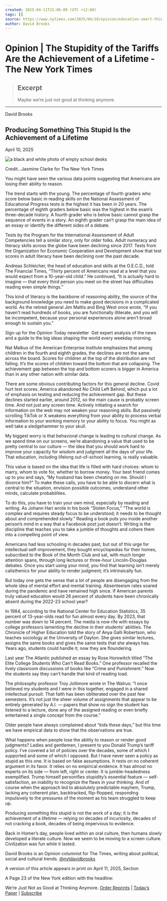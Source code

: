 ```yaml
---
created: 2025-04-11T21:06:09 (UTC +12:00)
tags: []
source: https://www.nytimes.com/2025/04/10/opinion/education-smart-thinking-reading-tariffs.html
author: David Brooks
---
```


# Opinion | The Stupidity of the Tariffs Are the Achievement of a Lifetime - The New York Times

> ## Excerpt
> Maybe we’re just not good at thinking anymore.

---

David Brooks

## Producing Something This Stupid Is the Achievement of a Lifetime

April 10, 2025

![a black and white photo of empty school desks](https://static01.nyt.com/images/2025/04/11/multimedia/10brooks1-zltp/10brooks1-zltp-articleLarge.jpg?quality=75&auto=webp&disable=upscale)

Credit...Jasmine Clarke for The New York Times

You might have seen the various data points suggesting that Americans are losing their ability to reason.

The trend starts with the young. The percentage of fourth graders who score below basic in reading skills on the National Assessment of Educational Progress tests is the highest it has been in 20 years. The percentage of eighth graders below basic was the highest in the exam’s three-decade history. A fourth grader who is below basic cannot grasp the sequence of events in a story. An eighth grader can’t grasp the main idea of an essay or identify the different sides of a debate.

Tests by the Program for the International Assessment of Adult Competencies tell a similar story, only for older folks. Adult numeracy and literacy skills across the globe have been declining since 2017. Tests from the Organization for Economic Cooperation and Development show that test scores in adult literacy have been declining over the past decade.

Andreas Schleicher, the head of education and skills at the O.E.C.D., told The Financial Times, “Thirty percent of Americans read at a level that you would expect from a 10-year-old child.” He continued, “It is actually hard to imagine — that every third person you meet on the street has difficulties reading even simple things.”

This kind of literacy is the backbone of reasoning ability, the source of the background knowledge you need to make good decisions in a complicated world. As the retired general Jim Mattis and Bing West once wrote, “If you haven’t read hundreds of books, you are functionally illiterate, and you will be incompetent, because your personal experiences alone aren’t broad enough to sustain you.”

Sign up for the Opinion Today newsletter  Get expert analysis of the news and a guide to the big ideas shaping the world every weekday morning.

Nat Malkus of the American Enterprise Institute emphasizes that among children in the fourth and eighth grades, the declines are not the same across the board. Scores for children at the top of the distribution are not falling. It’s the scores of children toward the bottom that are collapsing. The achievement gap between the top and bottom scorers is bigger in America than in any other nation with similar data.

There are some obvious contributing factors for this general decline. Covid hurt test scores. America abandoned No Child Left Behind, which put a lot of emphasis on testing and reducing the achievement gap. But these declines started earlier, around 2012, so the main cause is probably screen time. And not just any screen time. Actively initiating a search for information on the web may not weaken your reasoning skills. But passively scrolling TikTok or X weakens everything from your ability to process verbal information to your working memory to your ability to focus. You might as well take a sledgehammer to your skull.

My biggest worry is that behavioral change is leading to cultural change. As we spend time on our screens, we’re abandoning a value that used to be pretty central to our culture — the idea that you should work hard to improve your capacity for wisdom and judgment all the days of your life. That education, including lifelong out-of-school learning, is really valuable.

This value is based on the idea that life is filled with hard choices: whom to marry, whom to vote for, whether to borrow money. Your best friend comes up to you and says, “My husband has been cheating on me. Should I divorce him?” To make these calls, you have to be able to discern what is central to the situation, envision possible outcomes, understand other minds, calculate probabilities.

To do this, you have to train your own mind, especially by reading and writing. As Johann Hari wrote in his book “Stolen Focus,” “The world is complex and requires steady focus to be understood; it needs to be thought about and comprehended slowly.” Reading a book puts you inside another person’s mind in a way that a Facebook post just doesn’t. Writing is the discipline that teaches you to take a jumble of thoughts and cohere them into a compelling point of view.

Americans had less schooling in decades past, but out of this urge for intellectual self-improvement, they bought encyclopedias for their homes, subscribed to the Book of the Month Club and sat, with much longer attention spans, through long lectures or three-hour Lincoln-Douglas debates. Once you start using your mind, you find that learning isn’t merely calisthenics for your ability to render judgment; it’s intrinsically fun.

But today one gets the sense that a lot of people are disengaging from the whole idea of mental effort and mental training. Absenteeism rates soared during the pandemic and have remained high since. If American parents truly valued education would 26 percent of students have been chronically absent during the 2022-23 school year?

In 1984, according to the National Center for Education Statistics, 35 percent of 13-year-olds read for fun almost every day. By 2023, that number was down to 14 percent. The media is now rife with essays by college professors lamenting the decline in their students’ abilities. The Chronicle of Higher Education told the story of Anya Galli Robertson, who teaches sociology at the University of Dayton. She gives similar lectures, assigns the same books and gives the same tests that she always has. Years ago, students could handle it; now they are floundering.

Last year The Atlantic published an essay by Rose Horowitch titled “The Elite College Students Who Can’t Read Books.” One professor recalled the lively classroom discussions of books like “Crime and Punishment.” Now the students say they can’t handle that kind of reading load.

The philosophy professor Troy Jollimore wrote in The Walrus: “I once believed my students and I were in this together, engaged in a shared intellectual pursuit. That faith has been obliterated over the past few semesters. It’s not just the sheer volume of assignments that appear to be entirely generated by A.I. — papers that show no sign the student has listened to a lecture, done any of the assigned reading or even briefly entertained a single concept from the course.”

Older people have always complained about “kids these days,” but this time we have empirical data to show that the observations are true.

What happens when people lose the ability to reason or render good judgments? Ladies and gentlemen, I present to you Donald Trump’s tariff policy. I’ve covered a lot of policies over the decades, some of which I supported and some of which I opposed. But I have never seen a policy as stupid as this one. It is based on false assumptions. It rests on no coherent argument in its favor. It relies on no empirical evidence. It has almost no experts on its side — from left, right or center. It is jumble-headedness exemplified. Trump himself personifies stupidity’s essential feature — self-satisfaction, an inability to recognize the flaws in your thinking. And of course when the approach led to absolutely predictable mayhem, Trump, lacking any coherent plan, backtracked, flip-flopped, responding impulsively to the pressures of the moment as his team struggled to keep up.

Producing something this stupid is not the work of a day; it is the achievement of a lifetime — relying on decades of incuriosity, decades of not cracking a book, decades of being impervious to evidence.

Back in Homer’s day, people lived within an oral culture, then humans slowly developed a literate culture. Now we seem to be moving to a screen culture. Civilization was fun while it lasted.

David Brooks is an Opinion columnist for The Times, writing about political, social and cultural trends. [@nytdavidbrooks](https://twitter.com/nytdavidbrooks)

A version of this article appears in print on April 11, 2025, Section

A Page 23 of the New York edition with the headline:

We’re Just Not as Good at Thinking Anymore. [Order Reprints](https://nytimes.wrightsmedia.com/) | [Today’s Paper](https://www.nytimes.com/section/todayspaper) | [Subscribe](https://www.nytimes.com/subscriptions/Multiproduct/lp8HYKU.html?campaignId=48JQY)

